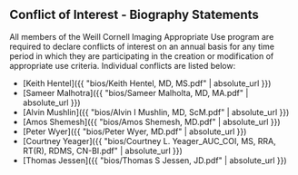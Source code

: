 ## Conflict of Interest - Biography Statements

All members of the Weill Cornell Imaging Appropriate Use program are required to declare conflicts of interest on an annual basis for any time period in which they are participating in the creation or modification of appropriate use criteria. Individual conflicts are listed below:


* [Keith Hentel]({{ "bios/Keith Hentel, MD, MS.pdf" | absolute_url }})
* [Sameer Malhotra]({{ "bios/Sameer Malholta, MD, MA.pdf" | absolute_url }})
* [Alvin Mushlin]({{ "bios/Alvin I Mushlin, MD, ScM.pdf" | absolute_url }})
* [Amos Shemesh]({{ "bios/Amos Shemesh, MD.pdf" | absolute_url }})
* [Peter Wyer]({{ "bios/Peter Wyer, MD.pdf" | absolute_url }})
* [Courtney Yeager]({{ "bios/Courtney L. Yeager_AUC_COI, MS, RRA, RT(R), RDMS, CN-BI.pdf" | absolute_url }})
* [Thomas Jessen]({{ "bios/Thomas S Jessen, JD.pdf" | absolute_url }})

<script type='text/javascript'>
var links = document.links;

for (var i = 0; i < links.length; i++) {
  if (links[i].hostname != window.location.hostname) {
    links[i].target = '_blank';
  }
}
</script>

